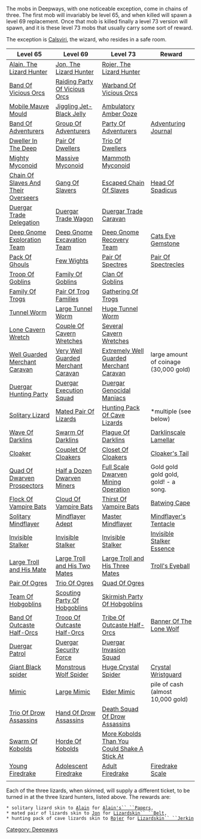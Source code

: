 The mobs in Deepways, with one noticeable exception, come in chains of
three. The first mob will invariably be level 65, and when killed will
spawn a level 69 replacement. Once that mob is killed finally a level 73
version will spawn, and it is these level 73 mobs that usually carry
some sort of reward.

The exception is [Calsviri](Calsviri "wikilink"), the wizard, who
resides in a safe room.

| <b>Level 65</b>                                                                       | <b>Level 69</b>                                                                     | <b>Level 73</b>                                                                                         | <b>Reward</b>                                                     |
|---------------------------------------------------------------------------------------|-------------------------------------------------------------------------------------|---------------------------------------------------------------------------------------------------------|-------------------------------------------------------------------|
| [Alain, The Lizard Hunter](Alain "wikilink")                                          | [Jon, The Lizard Hunter](Jon "wikilink")                                            | [Rojer, The Lizard Hunter](Rojer "wikilink")                                                            |                                                                   |
| [Band Of Vicious Orcs](Band_Of_Vicious_Orcs "wikilink")                               | [Raiding Party Of Vicious Orcs](Raiding_Party_Of_Vicious_Orcs "wikilink")           | [Warband Of Vicious Orcs](Warband_Of_Vicious_Orcs "wikilink")                                           |                                                                   |
| [Mobile Mauve Mould](Mobile_Mauve_Mould "wikilink")                                   | [Jiggling Jet-Black Jelly](Jiggling_Jet-Black_Jelly "wikilink")                     | [Ambulatory Amber Ooze](Ambulatory_Amber_Ooze "wikilink")                                               |                                                                   |
| [Band Of Adventurers](Band_Of_Adventurers "wikilink")                                 | [Group Of Adventurers](Group_Of_Adventurers "wikilink")                             | [Party Of Adventurers](Party_Of_Adventurers "wikilink")                                                 | [Adventuring Journal](Adventuring_Journal "wikilink")             |
| [Dweller In The Deep](Dweller_In_The_Deep "wikilink")                                 | [Pair Of Dwellers](Pair_Of_Dwellers "wikilink")                                     | [Trio Of Dwellers](Trio_Of_Dwellers "wikilink")                                                         |                                                                   |
| [Mighty Myconoid](Mighty_Myconoid "wikilink")                                         | [Massive Myconoid](Massive_Myconoid "wikilink")                                     | [Mammoth Myconoid](Mammoth_Myconoid "wikilink")                                                         |                                                                   |
| [Chain Of Slaves And Their Overseers](Chain_Of_Slaves_And_Their_Overseers "wikilink") | [Gang Of Slavers](Gang_Of_Slavers "wikilink")                                       | [Escaped Chain Of Slaves](Escaped_Chain_Of_Slaves "wikilink")                                           | [Head Of Spadicus](Head_Of_Spadicus "wikilink")                   |
| [Duergar Trade Delegation](Duergar_Trade_Delegation "wikilink")                       | [Duergar Trade Wagon](Duergar_Trade_Wagon "wikilink")                               | [Duergar Trade Caravan](Duergar_Trade_Caravan "wikilink")                                               |                                                                   |
| [Deep Gnome Exploration Team](Deep_Gnome_Exploration_Team "wikilink")                 | [Deep Gnome Excavation Team](Deep_Gnome_Excavation_Team "wikilink")                 | [Deep Gnome Recovery Team](Deep_Gnome_Recovery_Team "wikilink")                                         | [Cats Eye Gemstone](Cats_Eye_Gemstone "wikilink")                 |
| [Pack Of Ghouls](Pack_Of_Ghouls "wikilink")                                           | [Few Wights](Few_Wights "wikilink")                                                 | [Pair Of Spectres](Pair_Of_Spectres "wikilink")                                                         | [Pair Of Spectrecles](Pair_Of_Spectrecles "wikilink")             |
| [Troop Of Goblins](Troop_Of_Goblins "wikilink")                                       | [Family Of Goblins](Family_Of_Goblins "wikilink")                                   | [Clan Of Goblins](Clan_Of_Goblins "wikilink")                                                           |                                                                   |
| [Family Of Trogs](Family_Of_Trogs "wikilink")                                         | [Pair Of Trog Families](Pair_Of_Trog_Families "wikilink")                           | [Gathering Of Trogs](Gathering_Of_Trogs "wikilink")                                                     |                                                                   |
| [Tunnel Worm](Tunnel_Worm "wikilink")                                                 | [Large Tunnel Worm](Large_Tunnel_Worm "wikilink")                                   | [Huge Tunnel Worm](Huge_Tunnel_Worm "wikilink")                                                         |                                                                   |
| [Lone Cavern Wretch](Lone_Cavern_Wretch "wikilink")                                   | [Couple Of Cavern Wretches](Couple_Of_Cavern_Wretches "wikilink")                   | [Several Cavern Wretches](Several_Cavern_Wretches "wikilink")                                           |                                                                   |
| [Well Guarded Merchant Caravan](Well_Guarded_Merchant_Caravan "wikilink")             | [Very Well Guarded Merchant Caravan](Very_Well_Guarded_Merchant_Caravan "wikilink") | [Extremely Well Guarded Merchant Caravan](Extremely_Well_Guarded_Merchant_Caravan "wikilink")           | large amount of coinage (30,000 gold)                             |
| [Duergar Hunting Party](Duergar_Hunting_Party "wikilink")                             | [Duergar Execution Squad](Duergar_Execution_Squad "wikilink")                       | [Duergar Genocidal Maniacs](Duergar_Genocidal_Maniacs "wikilink")                                       |                                                                   |
| [Solitary Lizard](Solitary_Lizard "wikilink")                                         | [Mated Pair Of Lizards](Mated_Pair_Of_Lizards "wikilink")                           | [Hunting Pack Of Cave Lizards](Hunting_Pack_Of_Cave_Lizards "wikilink")                                 | \*multiple (see below)                                            |
| [Wave Of Darklins](Wave_Of_Darklins "wikilink")                                       | [Swarm Of Darklins](Swarm_Of_Darklins "wikilink")                                   | [Plague Of Darklins](Plague_Of_Darklins "wikilink")                                                     | [Darklinscale Lamellar](Darklinscale_Lamellar "wikilink")         |
| [Cloaker](Cloaker "wikilink")                                                         | [Couplet Of Cloakers](Couplet_Of_Cloakers "wikilink")                               | [Closet Of Cloakers](Closet_Of_Cloakers "wikilink")                                                     | [Cloaker's Tail](Cloaker's_Tail "wikilink")                       |
| [Quad Of Dwarven Prospectors](Quad_Of_Dwarven_Prospectors "wikilink")                 | [Half a Dozen Dwarven Miners](Half_a_Dozen_Dwarven_Miners "wikilink")               | [Full Scale Dwarven Mining Operation](Full_Scale_Dwarven_Mining_Operation "wikilink")                   | Gold gold gold gold, gold! - a song.                              |
| [Flock Of Vampire Bats](Flock_Of_Vampire_Bats "wikilink")                             | [Cloud Of Vampire Bats](Cloud_Of_Vampire_Bats "wikilink")                           | [Thirst Of Vampire Bats](Thirst_Of_Vampire_Bats "wikilink")                                             | [Batwing Cape](Batwing_Cape "wikilink")                           |
| [Solitary Mindflayer](Solitary_Mindflayer "wikilink")                                 | [Mindflayer Adept](Mindflayer_Adept "wikilink")                                     | [Master Mindflayer](Master_Mindflayer "wikilink")                                                       | [Mindflayer's Tentacle](Mindflayer's_Tentacle "wikilink")         |
| [Invisible Stalker](Invisible_Stalker "wikilink")                                     | [Invisible Stalker](Invisible_Stalker "wikilink")                                   | [Invisible Stalker](Invisible_Stalker "wikilink")                                                       | [Invisible Stalker Essence](Invisible_Stalker_Essence "wikilink") |
| [Large Troll and His Mate](Large_Troll_and_His_Mate "wikilink")                       | [Large Troll and His Two Mates](Large_Troll_and_His_Two_Mates "wikilink")           | [Large Troll and His Three Mates](Large_Troll_and_His_Three_Mates "wikilink")                           | [Troll's Eyeball](Troll's_Eyeball "wikilink")                     |
| [Pair Of Ogres](Pair_Of_Ogres "wikilink")                                             | [Trio Of Ogres](Trio_Of_Ogres "wikilink")                                           | [Quad Of Ogres](Quad_Of_Ogres "wikilink")                                                               |                                                                   |
| [Team Of Hobgoblins](Team_Of_Hobgoblins "wikilink")                                   | [Scouting Party Of Hobgoblins](Scouting_Party_Of_Hobgoblins "wikilink")             | [Skirmish Party Of Hobgoblins](Skirmish_Party_Of_Hobgoblins "wikilink")                                 |                                                                   |
| [Band Of Outcaste Half-Orcs](Band_Of_Outcaste_Half-Orcs "wikilink")                   | [Troop Of Outcaste Half-Orcs](Troop_Of_Outcaste_Half-Orcs "wikilink")               | [Tribe Of Outcaste Half-Orcs](Tribe_Of_Outcaste_Half-Orcs "wikilink")                                   | [Banner Of The Lone Wolf](Banner_Of_The_Lone_Wolf "wikilink")     |
| [Duergar Patrol](Duergar_Patrol "wikilink")                                           | [Duergar Security Force](Duergar_Security_Force "wikilink")                         | [Duergar Invasion Squad](Duergar_Invasion_Squad "wikilink")                                             |                                                                   |
| [Giant Black spider](Giant_Black_spider "wikilink")                                   | [Monstrous Wolf Spider](Monstrous_Wolf_Spider "wikilink")                           | [Huge Crystal Spider](Huge_Crystal_Spider "wikilink")                                                   | [Crystal Wristguard](Crystal_Wristguard "wikilink")               |
| [Mimic](Mimic_(Deepways) "wikilink")                                                  | [Large Mimic](Large_Mimic "wikilink")                                               | [Elder Mimic](Elder_Mimic "wikilink")                                                                   | pile of cash (almost 10,000 gold)                                 |
| [Trio Of Drow Assassins](Trio_Of_Drow_Assassins "wikilink")                           | [Hand Of Drow Assassins](Hand_Of_Drow_Assassins "wikilink")                         | [Death Squad Of Drow Assassins](Death_Squad_Of_Drow_Assassins "wikilink")                               |                                                                   |
| [Swarm Of Kobolds](Swarm_Of_Kobolds "wikilink")                                       | [Horde Of Kobolds](Horde_Of_Kobolds "wikilink")                                     | [More Kobolds Than You Could Shake A Stick At](More_Kobolds_Than_You_Could_Shake_A_Stick_At "wikilink") |                                                                   |
| [Young Firedrake](Young_Firedrake "wikilink")                                         | [Adolescent Firedrake](Adolescent_Firedrake "wikilink")                             | [Adult Firedrake](Adult_Firedrake "wikilink")                                                           | [Firedrake Scale](Firedrake_Scale "wikilink")                     |
|                                                                                       |                                                                                     |                                                                                                         |                                                                   |

Each of the three lizards, when skinned, will supply a different ticket,
to be turned in at the three lizard hunters, listed above. The rewards
are:

`* solitary lizard skin to `[`Alain`](Alain "wikilink")` for `[`Alain's`` ``Papers`](Alain's_Papers "wikilink")`,`  
`* mated pair of lizards skin to `[`Jon`](Jon "wikilink")` for `[`Lizardskin`` ``Belt`](Lizardskin_Belt "wikilink")`,`  
`* hunting pack of cave lizards skin to `[`Rojer`](Rojer "wikilink")` for `[`Lizardskin`` ``Jerkin`](Lizardskin_Jerkin "wikilink")

[Category: Deepways](Category:_Deepways "wikilink")
